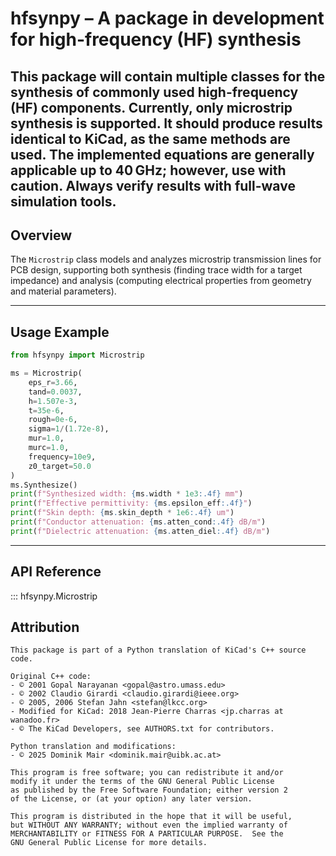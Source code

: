 # hfsynpy – A package in development for high-frequency (HF) synthesis

This package will contain multiple classes for the synthesis of commonly used high-frequency (HF) components. Currently, only microstrip synthesis is supported.
It should produce results identical to KiCad, as the same methods are used. The implemented equations are generally applicable up to 40 GHz; however, use with caution. Always verify results with full-wave simulation tools.
---

## Overview

The `Microstrip` class models and analyzes microstrip transmission lines for PCB design, supporting both synthesis (finding trace width for a target impedance) and analysis (computing electrical properties from geometry and material parameters).

---

## Usage Example

```python
from hfsynpy import Microstrip

ms = Microstrip(
    eps_r=3.66,
    tand=0.0037,
    h=1.507e-3,
    t=35e-6,
    rough=0e-6,
    sigma=1/(1.72e-8),
    mur=1.0,
    murc=1.0,
    frequency=10e9,
    z0_target=50.0
)
ms.Synthesize()
print(f"Synthesized width: {ms.width * 1e3:.4f} mm")
print(f"Effective permittivity: {ms.epsilon_eff:.4f}")
print(f"Skin depth: {ms.skin_depth * 1e6:.4f} um")
print(f"Conductor attenuation: {ms.atten_cond:.4f} dB/m")
print(f"Dielectric attenuation: {ms.atten_diel:.4f} dB/m")
```

---

## API Reference

::: hfsynpy.Microstrip

## Attribution

    This package is part of a Python translation of KiCad's C++ source code.

    Original C++ code:
    - © 2001 Gopal Narayanan <gopal@astro.umass.edu>
    - © 2002 Claudio Girardi <claudio.girardi@ieee.org>
    - © 2005, 2006 Stefan Jahn <stefan@lkcc.org>
    - Modified for KiCad: 2018 Jean-Pierre Charras <jp.charras at wanadoo.fr>
    - © The KiCad Developers, see AUTHORS.txt for contributors.

    Python translation and modifications:
    - © 2025 Dominik Mair <dominik.mair@uibk.ac.at>

    This program is free software; you can redistribute it and/or
    modify it under the terms of the GNU General Public License
    as published by the Free Software Foundation; either version 2
    of the License, or (at your option) any later version.

    This program is distributed in the hope that it will be useful,
    but WITHOUT ANY WARRANTY; without even the implied warranty of
    MERCHANTABILITY or FITNESS FOR A PARTICULAR PURPOSE.  See the
    GNU General Public License for more details.